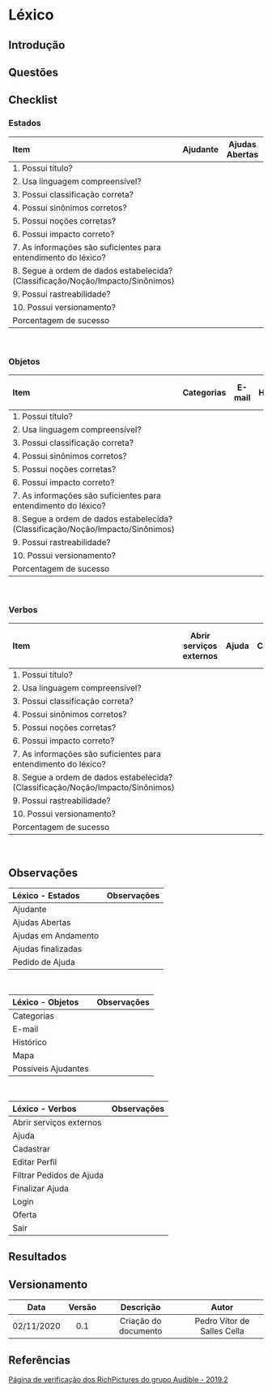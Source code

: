 # Léxico

## Introdução

## Questões

## Checklist

### Estados

|Item|Ajudante|Ajudas Abertas|Ajudas em Andamento|Ajudas finalizadas|
|:-|:-:|:-:|:-:|:-:|
|1. Possui título?|||||
|2. Usa linguagem compreensível?|||||
|3. Possui classificação correta?|||||
|4. Possui sinônimos corretos?|||||
|5. Possui noções corretas?|||||
|6. Possui impacto correto?|||||
|7. As informações são suficientes para entendimento do léxico?|||||
|8. Segue a ordem de dados estabelecida?(Classificação/Noção/Impacto/Sinônimos)|||||
|9. Possui rastreabilidade?|||||
|10. Possui versionamento?|||||
|Porcentagem de sucesso|||||

<br>

### Objetos

|Item|Categorias|E-mail|Histórico|Mapa|Pedido de Ajuda|Possíveis Ajudantes|
|:-|:-:|:-:|:-:|:-:|:-:|:-:|
|1. Possui título?|||||||
|2. Usa linguagem compreensível?|||||||
|3. Possui classificação correta?|||||||
|4. Possui sinônimos corretos?|||||||
|5. Possui noções corretas?|||||||
|6. Possui impacto correto?|||||||
|7. As informações são suficientes para entendimento do léxico?|||||||
|8. Segue a ordem de dados estabelecida?<br>(Classificação/Noção/Impacto/Sinônimos)|||||||
|9. Possui rastreabilidade?|||||||
|10. Possui versionamento?|||||||
|Porcentagem de sucesso|||||||

<br>

### Verbos

|Item|Abrir serviços externos|Ajuda|Cadastrar|Editar Perfil|Filtrar Pedidos de Ajuda|Finalizar Ajuda|Login|Oferta|Sair|
|:-|:-:|:-:|:-:|:-:|:-:|:-:|:-:|:-:|:-:|
|1. Possui título?||||||||||
|2. Usa linguagem compreensível?||||||||||
|3. Possui classificação correta?||||||||||
|4. Possui sinônimos corretos?||||||||||
|5. Possui noções corretas?||||||||||
|6. Possui impacto correto?||||||||||
|7. As informações são suficientes para entendimento do léxico?|||||||
|8. Segue a ordem de dados estabelecida?<br>(Classificação/Noção/Impacto/Sinônimos)||||||||||
|9. Possui rastreabilidade?||||||||||
|10. Possui versionamento?||||||||||
|Porcentagem de sucesso||||||||||

<br>

## Observações

|Léxico - Estados|Observações|
|:-|:-:|
|Ajudante||
|Ajudas Abertas||
|Ajudas em Andamento||
|Ajudas finalizadas||
|Pedido de Ajuda||

<br>

|Léxico - Objetos|Observações|
|:-|:-:|
|Categorias||
|E-mail||
|Histórico||
|Mapa||
|Possíveis Ajudantes||

<br>

|Léxico - Verbos|Observações|
|:-|:-:|
|Abrir serviços externos||
|Ajuda||
|Cadastrar||
|Editar Perfil||
|Filtrar Pedidos de Ajuda||
|Finalizar Ajuda||
|Login||
|Oferta||
|Sair||

## Resultados

## Versionamento

|Data|Versão|Descrição|Autor|
|:-:|:-:|:-:|:-:|
|02/11/2020|0.1|Criação do documento|Pedro Vítor de Salles Cella|

## Referências

[Página de verificação dos RichPictures do grupo Audible - 2019.2](https://requisitos-de-software.github.io/2019.2-Audible/verificacao_lexicos/)
